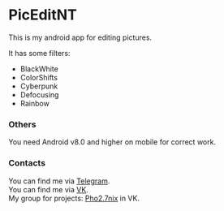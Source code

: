 # PicEditNT

This is my android app for editing pictures.

It has some filters:
- BlackWhite
- ColorShifts
- Cyberpunk
- Defocusing
- Rainbow

### Others

You need Android v8.0 and higher on mobile for correct work.<br>

### Contacts

You can find me via <a href="https://t.me/VladikNT">Telegram</a>.<br>
You can find me via <a href="https://vk.com/vladikvasilyev">VK</a>.<br>
My group for projects: <a href="https://vk.com/game_dev_spb">Pho2.7nix</a> in VK.